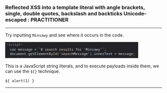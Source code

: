 
### Reflected XSS into a template literal with angle brackets, single, double quotes, backslash and backticks Unicode-escaped : PRACTITIONER

---

Try inputting `Minsawy` and see where it occurs in the code.
 
 ![source](./screenshots/backticks.png)

This is a JavaScript string literals, and to execute payloads inside them, we can use the `${}` technique.
```
${ alert(1) }
```


---
